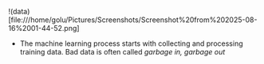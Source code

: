 !(data)[file:///home/golu/Pictures/Screenshots/Screenshot%20from%202025-08-16%2001-44-52.png]

+ The machine learning process starts with collecting and processing training data. Bad data is often called _garbage in, garbage out_
